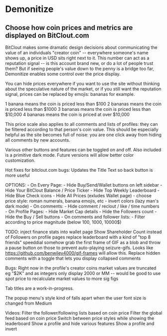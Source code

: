 # Demonitize
## Choose how coin prices and metrics are displayed on BitClout.com

BitClout makes some dramatic design decisions about communicating the value of an individuals "creator coin" -- everywhere someone's name shows up, a price in USD sits right next to it. This number can act as a reputation signal -- is this account brand new, or do a lot of people trust them? But if seeing people's value down to the penny is a bridge too far, Demonitize enables some control over the price display.

You can hide prices everywhere if you want to use the site without thinking about the speculative nature of the market, or if you still want the reputation signal, prices can be replaced by emojis: bananas for example.

1 banana means the coin is priced less than $100
2 bananas means the coin is priced less than $1000
3 bananas means the coin is priced less than $10,000
4 bananas means the coin is priced at over $10,000

This price scale also applies to all comments and lists of profiles: they can be filtered according to that person's coin value. This should be especially helpful as the site becomes full of noise: you are one click away from hiding all comments by new accounts.

Various other buttons and features can be toggled on and off. Also included is a primitive dark mode. Future versions will allow better color customization.


Hot fixes for bitclout.com bugs:
    Updates the Title Text so back button is more useful

OPTIONS:
    - On Every Page:
       - Hide Buy/Send/Wallet buttons on left sidebar
       - Hide Your BitClout Balance / Price Ticker
       - Hide Top Weekly Leaderboard
       - Hide Blue Check icons
       - Hide All Prices (exludes Wallet page)
       - choose price style: roman numerals, banana emojis, etc
       - invert colors (lazy man's dark mode)
    - On comments:
       - Hide comment / reclout / like / time numbers
    - On Profile Pages:
       - Hide Market Cap details
       - Hide the Followers count
       - Hide the Buy / Sell buttons
    - On comments and follower lists:
       - Filter according to price magnitude (below 100, 1000, 10000$)

TODO:
    inject finance stats into wallet page
    Show Shareholder Count instead of Followers on profile pages
    replace leaderboard with a kind of "top 8 friends" speeddial
    somehow grab the first frame of GIF as a blob and throw a pause button on those to prevent auto-playing seizure-gifs. Looks like https://github.com/benwiley4000/gif-frames will allow this.
    Replace hidden comments with a toggle that lets you display collapsed comments


Bugs:
Right now in the profile's creator coins market values are truncated eg "$2K" and as integers only display 2000 or MM -- would be good to use spot price to recalculate market values to more sig figs

Tab titles are a work-in-progress.

The popup menu's style kind of falls apart when the user font size is changed from Medium

Videos:
Filter the follower/following lists based on coin price
Filter the global feed based on coin price
Switch between price styles while showing the leaderboard
Show a profile and hide various features
Show a profile and invert 

